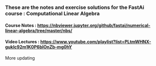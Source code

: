 ### These are the notes and exercise solutions for the FastAi course :  Computational Linear Algebra

#### Course Notes : https://nbviewer.jupyter.org/github/fastai/numerical-linear-algebra/tree/master/nbs/
#### Video Lectures : https://www.youtube.com/playlist?list=PLtmWHNX-gukIc92m1K0P6bIOnZb-mg0hY

More updating 

